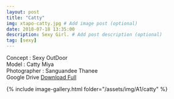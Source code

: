 ```yaml
---
layout: post
title: "Catty"
img: xtapo-catty.jpg # Add image post (optional)
date: 2018-07-18 13:35:00
description: Sexy Girl. # Add post description (optional)
tag: [sexy]
---
```

Concept : Sexy OutDoor  
Model : Catty Miya  
Photographer : Sanguandee Thanee   
Google Drive [Download Full](http://gestyy.com/e0Gw4J)          

{% include image-gallery.html folder="/assets/img/A1/catty" %}
